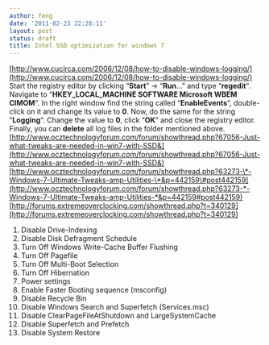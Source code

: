 ```yaml
---
author: feng
date: '2011-02-23 22:28:11'
layout: post
status: draft
title: Intel SSD optimization for windows 7
---
```


[http://www.cucirca.com/2006/12/08/how-to-disable-windows-logging/](http://www.cucirca.com/2006/12/08/how-to-disable-windows-logging/)
Start the registry editor by clicking “**Start**” -\> “**Run**…”
and type “**regedit**“. Navigate to
“**HKEY\_LOCAL\_MACHINE SOFTWARE Microsoft WBEM CIMOM**“. In the
right window find the string called “**EnableEvents**“,
double-click on it and change its value to **0**. Now, do the same
for the string “**Logging**“. Change the value to **0**, click
“**OK**” and close the registry editor. Finally, you can **delete**
all log files in the folder mentioned above.
[http://www.ocztechnologyforum.com/forum/showthread.php?67056-Just-what-tweaks-are-needed-in-win7-with-SSD&](http://www.ocztechnologyforum.com/forum/showthread.php?67056-Just-what-tweaks-are-needed-in-win7-with-SSD&)
[http://www.ocztechnologyforum.com/forum/showthread.php?63273-\*-Windows-7-Ultimate-Tweaks-amp-Utilities-\*&p=442159\#post442159](http://www.ocztechnologyforum.com/forum/showthread.php?63273-*-Windows-7-Ultimate-Tweaks-amp-Utilities-*&p=442159#post442159)
[http://forums.extremeoverclocking.com/showthread.php?t=340129](http://forums.extremeoverclocking.com/showthread.php?t=340129)
1.  Disable Drive-Indexing
2.  Disable Disk Defragment Schedule
3.  Turn Off Windows Write-Cache Buffer Flushing
4.  Turn Off Pagefile
5.  Turn Off Multi-Boot Selection
6.  Turn Off Hibernation
7.  Power settings
8.  Enable Faster Booting sequence (msconfig)
9.  Disable Recycle Bin
10. Disable Windows Search and Superfetch (Services.msc)
11. Disable ClearPageFileAtShutdown and LargeSystemCache
12. Disable Superfetch and Prefetch
13. Disable System Restore



